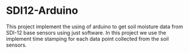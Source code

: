 # SDI12-Arduino
This project implement the using of arduino to get soil moisture data from SDI-12 base sensors using just software. 
In this project we use the implement time stamping for each data point collected from the soil sensors.

